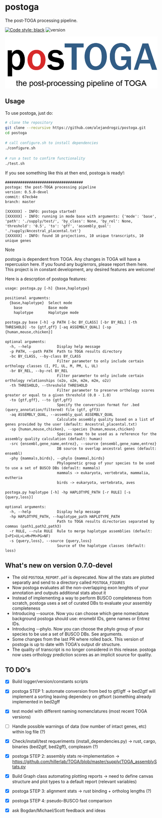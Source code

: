 # postoga

The post-TOGA processing pipeline.

[![Code style: black](https://img.shields.io/badge/code%20style-black-000000.svg)](https://github.com/psf/black)
![version](https://img.shields.io/badge/version-0.7.0--devel-orange)

<p align="center">
    <img width=700 align="center" src="./supply/postoga_logo_git.png" >
</p>

<!-- <img src="./supply/postoga_report.png" align="center"/> -->


## Usage

To use postoga, just do:

```bash
# clone the repository
git clone --recursive https://github.com/alejandrogzi/postoga.git
cd postoga

# call configure.sh to install dependencies
./configure.sh

# run a test to confirm functionality
./test.sh
```

If you see something like this at then end, postoga is ready!:

```text
####################################
postoga: the post-TOGA processing pipeline
version: 0.5.0-devel
commit: 67ecb4e
branch: master

[XXXXXX] - INFO: postoga started!
[XXXXXX] - INFO: running in mode base with arguments: {'mode': 'base', 'path': './supply/test/', 'by_class': None, 'by_rel': None, 'threshold': '0.5', 'to': 'gff', 'assembly_qual': './supply/Ancestral_placental.txt'}
[XXXXXX] - INFO: found 10 projections, 10 unique transcripts, 10 unique genes
```

> [!NOTE]
>
> postoga is dependent from TOGA. Any changes in TOGA will have a repercusion here. If you found any bug/errors, please report them here.
> This project is in constant development, any desired features are welcome!

Here is a descrption of postoga features:

```text
usage: postoga.py [-h] {base,haplotype}

positional arguments:
  {base,haplotype}  Select mode
    base            Base mode
    haplotype       Haplotype mode

postoga.py base [-h] -p PATH [-bc BY_CLASS] [-br BY_REL] [-th THRESHOLD] -to {gtf,gff} [-aq ASSEMBLY_QUAL] [-sp {human,mouse,chicken}]

optional arguments:
  -h, --help            Display help message
  -p PATH, --path PATH  Path to TOGA results directory
  -bc BY_CLASS, --by-class BY_CLASS
                        Filter parameter to only include certain orthology classes (I, PI, UL, M, PM, L, UL)
  -br BY_REL, --by-rel BY_REL
                        Filter parameter to only include certain orthology relationships (o2o, o2m, m2m, m2m, o2z)
  -th THRESHOLD, --threshold THRESHOLD
                        Filter parameter to preserve orthology scores greater or equal to a given threshold (0.0 - 1.0)
  -to {gtf,gff}, --to {gtf,gff}
                        Specify the conversion format for .bed (query_annotation/filtered) file (gtf, gff3)
  -aq ASSEMBLY_QUAL, --assembly_qual ASSEMBLY_QUAL
                        Calculate assembly quality based on a list of genes provided by the user (default: Ancestral_placental.txt)
  -sp {human,mouse,chicken}, --species {human,mouse,chicken}
                        Species name to be used as a reference for the assembly quality calculation (default: human)
  -src {ensembl,gene_name,entrez}, --source {ensembl,gene_name,entrez}
                        DB source to overlap ancestral genes (default: ensembl)
  -phy {mammals,birds}, --phylo {mammal,birds}
                        Phylogenetic group of your species to be used to use a set of BUSCO DBs (default: mammals)
                        mammals -> eukaryota, vertebrata, mammalia, eutheria
                        birds -> eukaryota, vertebrata, aves

postoga.py haplotype [-h] -hp HAPLOTYPE_PATH [-r RULE] [-s {query,loss}]

optional arguments:
  -h, --help            Display help message
  -hp HAPLOTYPE_PATH, --haplotype_path HAPLOTYPE_PATH
                        Path to TOGA results directories separated by commas (path1,path2,path3)
  -r RULE, --rule RULE  Rule to merge haplotype assemblies (default: I>PI>UL>L>M>PM>PG>NF)
  -s {query,loss}, --source {query,loss}
                        Source of the haplotype classes (default: loss)
```


## What's new on version 0.7.0-devel

- The old `POSTOGA_REPORT.pdf` is deprecated. Now all the stats are plotted separatly and send to a directory called `POSTOGA_FIGURES`
- Now postoga evaluates all the non-overlapping exon lenghts of your annotation and outputs additional stats about it
- Instead of implementing a way to perform BUSCO completeness from scratch, postoga uses a set of curated DBs to evaluate your assembly completeness
- Introducing --source. Now you can choose which gene nomeclature background postoga should use: ensmebl IDs, gene names or Entrez IDs.
- Introducing --phylo. Now you can choose the phylo group of your species to be use a set of BUSCO DBs. See arguments.
- Some changes from the last PR where rolled back. This version of postoga is up to date with TOGA's output dir structure.
- The quality of transcript is no longer considered in this release. postoga now uses orthology prediction scores as an implicit source for quality.

## TO DO's

- [x] Build logger/version/constants scripts

- [x] postoga STEP 1: automate conversion from bed to gtf/gff -> bed2gtf will implement a sorting leaving dependecy on gtfsort (something already implemented in bed2gff

- [x] test model with different naming nomenclatures (most recent TOGA versions)

- [ ] Handle possible warnings of data (low number of intact genes, etc) within log file (?)

- [x] Check/install/test requeriments (install_dependencies.py) -> rust, cargo, binaries (bed2gtf, bed2gff), compleasm (?)

- [x] postoga STEP 2: assembly stats re-implementation -> https://github.com/hillerlab/TOGA/blob/master/supply/TOGA_assemblyStats.py

- [x] Build Graph class automating plotting reports -> need to define canvas structure and plot types to a default report (relevant variables)

- [x] postoga STEP 3: alignment stats -> rust binding + ortholog lengths (?)

- [x] postoga STEP 4: pseudo-BUSCO fast comparison

- [x] ask Bogdan/Michael/Scott feedback and ideas
